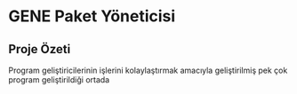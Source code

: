 # GENE Paket Yöneticisi

## Proje Özeti

Program geliştiricilerinin işlerini kolaylaştırmak amacıyla geliştirilmiş pek çok 
program geliştirildiği ortada

